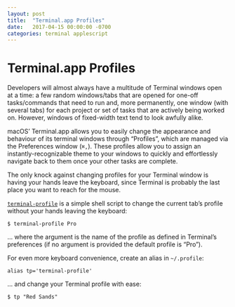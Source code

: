```yaml
---
layout: post
title:  "Terminal.app Profiles"
date:   2017-04-15 00:00:00 -0700
categories: terminal applescript
---
```


# Terminal.app Profiles

Developers will almost always have a multitude of Terminal windows open at a time: a few random windows/tabs that are opened for one-off tasks/commands that need to run and, more permanently, one window (with several tabs) for each project or set of tasks that are actively being worked on. However, windows of fixed-width text tend to look awfully alike.

macOS’ Terminal.app allows you to easily change the appearance and behaviour of its terminal windows through “Profiles”, which are managed via the Preferences window (`⌘,`). These profiles allow you to assign an instantly-recognizable theme to your windows to quickly and effortlessly navigate back to them once your other tasks are complete.

The only knock against changing profiles for your Terminal window is having your hands leave the keyboard, since Terminal is probably the last place you want to reach for the mouse.

[`terminal-profile`](https://github.com/davidfmiller/apples/blob/master/terminal-profile) is a simple shell script to change the current tab’s profile without your hands leaving the keyboard:

    $ terminal-profile Pro

… where the argument is the name of the profile as defined in Terminal’s preferences (if no argument is provided the default profile is “Pro”).

For even more keyboard convenience, create an alias in `~/.profile`:

    alias tp='terminal-profile'

… and change your Terminal profile with ease:

    $ tp "Red Sands"
